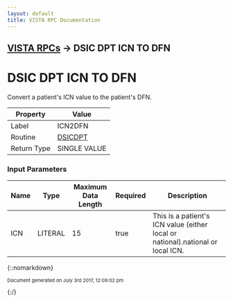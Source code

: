```yaml
---
layout: default
title: VISTA RPC Documentation
---
```


## [VISTA RPCs](TableOfContents) &#8594; DSIC DPT ICN TO DFN
# DSIC DPT ICN TO DFN

Convert a patient's ICN value to the patient's DFN.

Property | Value
--- | ---
Label | ICN2DFN
Routine | [DSICDPT](http://code.osehra.org/dox/Routine_DSICDPT_source.html)
Return Type | SINGLE VALUE


### Input Parameters

Name | Type | Maximum Data Length | Required | Description
--- | --- | --- | --- | ---
ICN | LITERAL | 15 | true | This is a patient&#x27;s ICN value (either local or national).national or local ICN.



{::nomarkdown} <br/><p style="font-size: 11px">Document generated on July 3rd 2017, 12:09:02 pm</p>{:/}